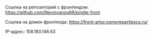 Ссылка на репозиторий с фронтендом: https://github.com/NevmyanovAR/pindie-front

Ссылка на домен фронтенда: https://front-artur.nomorepartiesco.ru/

IP-адрес: 158.160.146.63
